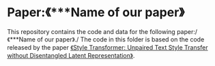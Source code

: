 # Paper:《***Name of our paper》
This repository contains the code and data for the following paper:/
《***Name of our paper》./
The code in this folder is based on the code released by the paper <a href="https://arxiv.org/abs/1905.05621">《Style Transformer: Unpaired Text Style Transfer without Disentangled Latent Representation》</a>.
